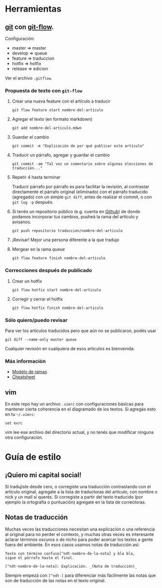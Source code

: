 Herramientas
============

## [git](http://git-scm.com) con [git-flow](https://github.com/nvie/gitflow).

Configuración:

* master   => master
* develop  => queue
* feature  => traduccion
* hotfix   => hotfix
* release  => edicion

Ver el archivo `.gitflow`.

### Propuesta de texto con `git-flow`

1.  Crear una nueva feature con el artículo a traducir

        git flow feature start nombre-del-articulo

2.  Agregar el texto (en formato markdown)

        git add nombre-del-articulo.mdwn

3.  Guardar el cambio

        git commit -m "Explicación de por qué publicar este artículo"

4.  Traducir un párrafo, agregar y guardar el cambio

        git commit -am "Tal vez un comentario sobre algunas elecciones de traducción..."

5.  Repetir 4 hasta terminar

    Traducir párrafo por párrafo es para facilitar la revisión, al contrastar
    directamente el párrafo original (eliminado) con el párrafo traducido
    (agregado) con un simple `git diff`, antes de realizar el commit, o con `git
    log -p` después.

6.  Si tenés un repositorio público (e.g. cuenta en
    [Github](http://github.com/)) de donde podamos incorporar tus cambios,
    pusheá la rama del artículo y avisanos.

        git push repositorio traduccion/nombre-del-articulo

7.  ¡Revisar! Mejor una persona diferente a la que tradujo

8.  Mergear en la rama *queue*

        git flow feature finish nombre-del-articulo

### Correcciones después de publicado

1.  Crear un hotfix

        git flow hotfix start nombre-del-articulo

2.  Corregir y cerrar el hotfix

        git flow hotfix finish nombre-del-articulo

### Sólo quiero/puedo revisar

Para ver los artículos traducidos pero que aún no se publicaron, podés usar

    git diff --name-only master queue

Cualquier revisión en cualquiera de esos artículos es bienvenida.

### Más información

* [Modelo de ramas](http://nvie.com/git-model)
* [Cheatsheet](http://danielkummer.github.io/git-flow-cheatsheet/)

## vim

En este repo hay un archivo `.vimrc` con configuraciones básicas para
mantener cierta coherencia en el diagramado de los textos. Si agregás
esto en tu `~/.vimrc`:

    set exrc

vim lee ese archivo del directorio actual, y no tenés que modificar
ninguna otra configuración.

Guía de estilo
==============

## ¡Quiero mi capital social!

Si tradujiste desde cero, o corregiste una traducción contrastando con
el artículo original, agregate a la lista de traductoras del artículo,
con nombre o nick y un mail si querés. Si corregiste a partir del texto
traducido (por ejemplo la ortografía o puntuación) agregate en la lista
de correctoras.

## Notas de traducción

Muchas veces las traducciones necesitan una explicación o una referencia
al original para no perder el contexto, y muchas otras veces es
interesante aclarar términos oscuros o de nicho para poder acercar los
textos a gente fuera del ambiente. En esos casos usamos notas de traducción así:

    Texto con término confuso[^ndt-nombre-de-la-nota] y bla bla,
    sigue el párrafo hasta el final.

    [^ndt-nombre-de-la-nota]: Explicación. _(Nota de traducción)_

Siempre empezá con `[^ndt-]` para diferenciar más fácilmente las notas
que son de traducción de las notas en el texto original.
